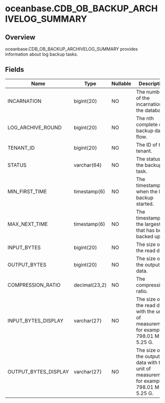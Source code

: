oceanbase.CDB_OB_BACKUP_ARCHIVELOG_SUMMARY 
===============================================================



Overview 
-----------------

oceanbase.CDB_OB_BACKUP_ARCHIVELOG_SUMMARY provides information about log backup tasks. 

Fields 
---------------



|       **Name**       |   **Type**    | **Nullable** |                                      **Description**                                       |
|----------------------|---------------|--------------|--------------------------------------------------------------------------------------------|
| INCARNATION          | bigint(20)    | NO           | The number of the incarnation of the database.                                             |
| LOG_ARCHIVE_ROUND    | bigint(20)    | NO           | The nth complete clog backup data flow.                                                    |
| TENANT_ID            | bigint(20)    | NO           | The ID of the tenant.                                                                      |
| STATUS               | varchar(64)   | NO           | The status of the backup task.                                                             |
| MIN_FIRST_TIME       | timestamp(6)  | NO           | The timestamp of when the log backup started.                                              |
| MAX_NEXT_TIME        | timestamp(6)  | NO           | The timestamp of the largest log that has been backed up.                                  |
| INPUT_BYTES          | bigint(20)    | NO           | The size of the read data.                                                                 |
| OUTPUT_BYTES         | bigint(20)    | NO           | The size of the output data.                                                               |
| COMPRESSION_RATIO    | decimal(23,2) | NO           | The compression ratio.                                                                     |
| INPUT_BYTES_DISPLAY  | varchar(27)   | NO           | The size of the read data with the unit of measurement, for example, 798.01 M or 5.25 G.   |
| OUTPUT_BYTES_DISPLAY | varchar(27)   | NO           | The size of the output data with the unit of measurement, for example, 798.01 M or 5.25 G. |



